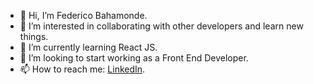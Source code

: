 - 👋 Hi, I’m Federico Bahamonde.
- 👀 I’m interested in collaborating with other developers and learn new things.
- 🌱 I’m currently learning React JS.
- 💞️ I’m looking to start working as a Front End Developer.
- 📫 How to reach me: <a href="https://www.linkedin.com/in/fedebaha">LinkedIn</a>.

<!---
FeDaBa/FeDaBa is a ✨ special ✨ repository because its `README.md` (this file) appears on your GitHub profile.
You can click the Preview link to take a look at your changes.
--->
